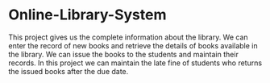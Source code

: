 # Online-Library-System
This project gives us the complete information about the library. We can enter the record of new books and retrieve the details of books available in the library. We can issue the books to the students and maintain their records. In this project we can maintain the late fine of students who returns the issued books after the due date. 
